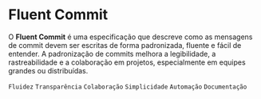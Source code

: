 # Fluent Commit

O **Fluent Commit** é uma especificação que descreve como as mensagens de commit devem ser escritas de forma
padronizada, fluente e fácil de entender. A padronização de commits melhora a legibilidade, a rastreabilidade e a
colaboração em projetos, especialmente em equipes grandes ou distribuídas.

`Fluidez`
`Transparência`
`Colaboração`
`Simplicidade`
`Automação`
`Documentação`
